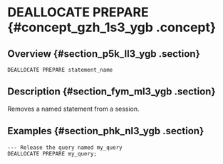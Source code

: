 # DEALLOCATE PREPARE {#concept_gzh_1s3_ygb .concept}

## Overview {#section_p5k_ll3_ygb .section}

```
DEALLOCATE PREPARE statement_name
```

## Description {#section_fym_ml3_ygb .section}

Removes a named statement from a session.

## Examples {#section_phk_nl3_ygb .section}

```
--- Release the query named my_query
DEALLOCATE PREPARE my_query;
```

